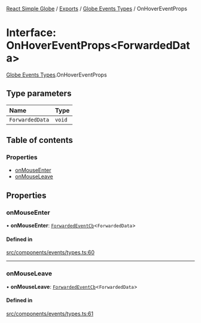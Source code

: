 [React Simple Globe](../README.md) / [Exports](../modules.md) / [Globe Events Types](../modules/Globe_Events_Types.md) / OnHoverEventProps

# Interface: OnHoverEventProps<ForwardedData\>

[Globe Events Types](../modules/Globe_Events_Types.md).OnHoverEventProps

## Type parameters

| Name | Type |
| :------ | :------ |
| `ForwardedData` | `void` |

## Table of contents

### Properties

- [onMouseEnter](Globe_Events_Types.OnHoverEventProps.md#onmouseenter)
- [onMouseLeave](Globe_Events_Types.OnHoverEventProps.md#onmouseleave)

## Properties

### onMouseEnter

• **onMouseEnter**: [`ForwardedEventCb`](Globe_Events_Types.ForwardedEventCb.md)<`ForwardedData`\>

#### Defined in

[src/components/events/types.ts:60](https://github.com/Gaushao/d3-react-globe/blob/4f7a1a2/src/components/events/types.ts#L60)

___

### onMouseLeave

• **onMouseLeave**: [`ForwardedEventCb`](Globe_Events_Types.ForwardedEventCb.md)<`ForwardedData`\>

#### Defined in

[src/components/events/types.ts:61](https://github.com/Gaushao/d3-react-globe/blob/4f7a1a2/src/components/events/types.ts#L61)
